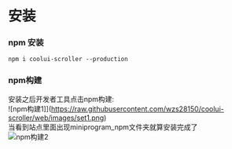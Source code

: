 # 安装
### npm 安装
```
npm i coolui-scroller --production
```
### npm构建
安装之后开发者工具点击npm构建:<br/>
![npm构建1]](https://raw.githubusercontent.com/wzs28150/coolui-scroller/web/images/set1.png)<br/>
当看到站点里面出现miniprogram_npm文件夹就算安装完成了<br/>
![npm构建2](https://raw.githubusercontent.com/wzs28150/coolui-scroller/web/images/set2.png)
